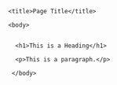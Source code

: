 <!DOCTYPE html>

<html>

  <head>
		<link type="text/css" rel="stylesheet" href="style.css"/>

    <title>Page Title</title>

   </head>

    <body>


      <h1>This is a Heading</h1>

      <p>This is a paragraph.</p>

     </body>

</html>
